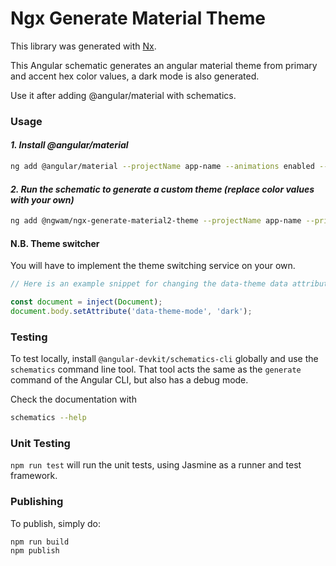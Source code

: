 # Ngx Generate Material Theme

This library was generated with [Nx](https://nx.dev).

This Angular schematic generates an angular material theme from primary and accent hex color values, a dark mode is also generated.

Use it after adding @angular/material with schematics.

### Usage

#### _1. Install @angular/material_

```sh
ng add @angular/material --projectName app-name --animations enabled --theme custom --typography
```

#### _2. Run the schematic to generate a custom theme (replace color values with your own)_

```sh
ng add @ngwam/ngx-generate-material2-theme --projectName app-name --primaryColor '#702963' --accentColor '#FFC0CB'
```

#### N.B. Theme switcher

You will have to implement the theme switching service on your own.

```ts
// Here is an example snippet for changing the data-theme data attribute

const document = inject(Document);
document.body.setAttribute('data-theme-mode', 'dark');
```

### Testing

To test locally, install `@angular-devkit/schematics-cli` globally and use the `schematics` command line tool. That tool acts the same as the `generate` command of the Angular CLI, but also has a debug mode.

Check the documentation with

```bash
schematics --help
```

### Unit Testing

`npm run test` will run the unit tests, using Jasmine as a runner and test framework.

### Publishing

To publish, simply do:

```bash
npm run build
npm publish
```
